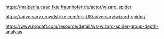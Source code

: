 https://malpedia.caad.fkie.fraunhofer.de/actor/wizard_spider

https://adversary.crowdstrike.com/en-US/adversary/wizard-spider/

https://www.prodaft.com/resource/detail/ws-wizard-spider-group-depth-analysis
